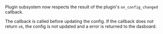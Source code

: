 Plugin subsystem now respects the result of the plugin's `on_config_changed` callback.

The callback is called before updating the config. If the callback does not return `ok`, the config is not updated and a error is returned to the dasboard.
